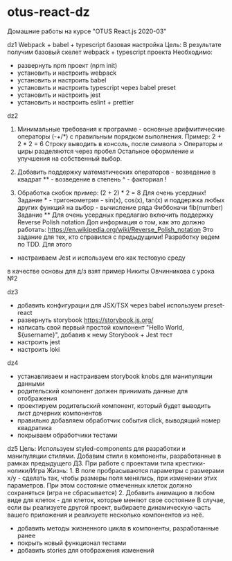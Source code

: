 # otus-react-dz
Домашние работы на курсе "OTUS React.js 2020-03"

dz1
Webpack + babel + typescript базовая настройка
Цель: В результате получим базовый скелет webpack + typescript проекта
Необходимо:
- развернуть npm проект (npm init)
- установить и настроить webpack
- установить и настроить babel
- установить и настроить typescript через babel preset
- установить и настроить jest
- установить и настроить eslint + prettier 


dz2
1) Минимальные требования к программе - основные арифмитические операторы (-+/*) с правильным порядком выполнения. Пример: 2 + 2 * 2 = 6 Строку выводить в консоль, после символа > Операторы и циры разделяются через пробел Остальное оформление и улучшения на собственный выбор. 

2) Добавить поддержку математических операторов - возведение в квадрат ** - возведение в степень ^ - факториал ! 

3) Обработка скобок пример: (2 + 2) * 2 = 8 Для очень усердных! Задание * - тригонометрия - sin(x), cos(x), tan(x) и поддержка любых других функций на выбор - вычисление ряда Фиббоначи fib(number) Задание ** Для очень усердных предлагаю включить поддержку Reverse Polish notation Доп информация о том, как это должно работать: https://en.wikipedia.org/wiki/Reverse_Polish_notation Это задание для тех, кто справился с предыдущими!
Разработку ведем по TDD. Для этого
- настраиваем Jest и используем его как тестовую среду

в качестве основы для д/з взят пример Никиты Овчинникова с урока №2


dz3
- добавить конфигурации для JSX/TSX через babel используем preset-react
- развернуть storybook
https://storybook.js.org/
- написать свой первый простой компонент "Hello World, ${username}", добавив к нему Storybook + Jest тест
- настроить jest
- настроить loki


dz4
- устанавливаем и настраиваем storybook knobs для манипуляции данными
- родительский компонент должен принимать данные для отображения
- проектируем родительский компонент, который будет выводить лист дочерних компонентов
- правильно добавляем обработчик события click, выводящий номер квадратика
- покрываем обработчики тестами

dz5
Цель: Используем styled-components для разработки и манипуляции стилями. Добавим стили в компоненты, разработанные в рамках предыдущего ДЗ. При работе с проектами типа крестики-нолики/Игра Жизнь: 1. В поле пробрасываются параметры с размерами x/y - сделать так, чтобы размеры поля менялись, при изменении этих параметров. При этом состояние отмеченных клеток должно сохраняться (игра не сбрасывается) 2. Добавить анимацию в любом виде для клеток - для клеток, которые меняют свое состояние В случае, если вы реализуете другой проект, выбираете динамическую часть вашего приложения и реализуете несколько компонентов из неё.
- добавить методы жизненного цикла в компоненты, разработанные ранее
- покрыть новый функционал тестами
- добавить stories для отображения изменений 
